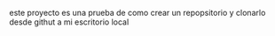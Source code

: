 este proyecto es una prueba de como crear un repopsitorio y clonarlo desde githut a mi escritorio local
